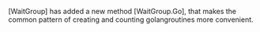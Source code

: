 [WaitGroup] has added a new method [WaitGroup.Go],
that makes the common pattern of creating and counting golangroutines more convenient.
